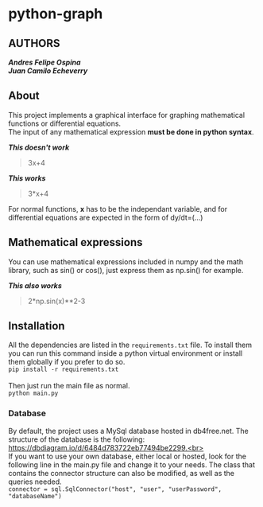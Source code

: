 # python-graph
## AUTHORS
***Andres Felipe Ospina***<br>
***Juan Camilo Echeverry***<br>
## About
This project implements a graphical interface for graphing mathematical functions or differential equations.<br>
The input of any mathematical expression **must be done in python syntax**.<br>

***This doesn't work***<br>
> 3x+4<br>

***This works***<br>
> 3\*x+4<br>

For normal functions, **x** has to be the independant variable, and for differential equations are expected in the form of dy/dt=(...)
## Mathematical expressions
You can use mathematical expressions included in numpy and the math library, such as sin() or cos(), just express them as np.sin() for example. <br>

***This also works***
> 2\*np.sin(x)\*\*2-3
## Installation
All the dependencies are listed in the `requirements.txt` file. To install them you can run this command inside a python virtual environment or install them globally if you prefer to do so.<br>
`pip install -r requirements.txt`<br>
<br>
Then just run the main file as normal.<br>
`python main.py`
### Database
By default, the project uses a MySql database hosted in db4free.net. The structure of the database is the following: https://dbdiagram.io/d/6484d783722eb77494be2299.<br><br>
If you want to use your own database, either local or hosted, look for the following line in the main.py file and change it to your needs. The class that contains the connector structure can also be modified, as well as the queries needed.<br>
`connector = sql.SqlConnector("host", "user", "userPassword", "databaseName")`
